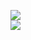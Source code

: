 [![](https://img.shields.io/badge/Made%20With-Github%20Spray-lightgrey.svg?style=for-the-badge&logo=github)](https://github.com/Annihil/github-spray#2626)  
[![](https://i.imgur.com/2DrTn0Z.gif)](https://github.com/Annihil/github-spray)